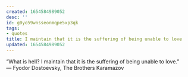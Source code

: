 ```yaml
---
created: 1654584989052
desc: ''
id: g0yo59wnsseonmqpe5xp3qk
tags:
- quotes
title: I maintain that it is the suffering of being unable to love
updated: 1654584989052
---
```

   
“What is hell? I maintain that it is the suffering of being unable to love.”   
― Fyodor Dostoevsky, The Brothers Karamazov